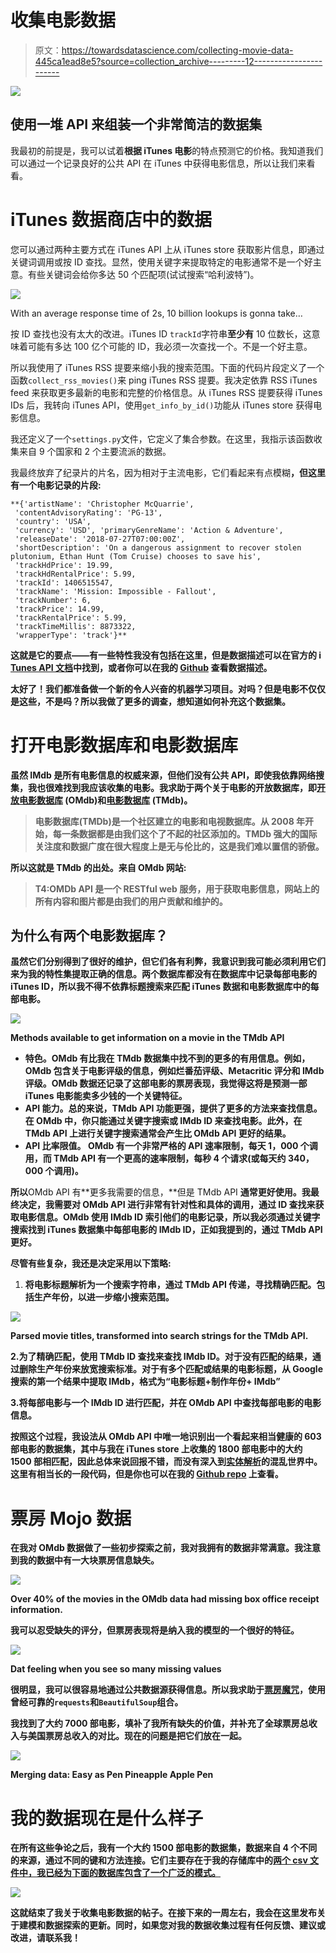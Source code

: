 # 收集电影数据

> 原文：<https://towardsdatascience.com/collecting-movie-data-445ca1ead8e5?source=collection_archive---------12----------------------->

![](img/a7a5eae493db2ac6630adccb2d5cab43.png)

## 使用一堆 API 来组装一个非常简洁的数据集

我最初的前提是，我可以试着**根据 iTunes 电影**的特点预测它的价格。我知道我们可以通过一个记录良好的公共 API 在 iTunes 中获得电影信息，所以让我们来看看。

# iTunes 数据商店中的数据

您可以通过两种主要方式在 iTunes API 上从 iTunes store 获取影片信息，即通过关键词调用或按 ID 查找。显然，使用关键字来提取特定的电影通常不是一个好主意。有些关键词会给你多达 50 个匹配项(试试搜索“哈利波特”)。

![](img/5301ebe2d1150104ef8d0d099cd2d305.png)

With an average response time of 2s, 10 billion lookups is gonna take…

按 ID 查找也没有太大的改进。iTunes ID `trackId`字符串**至少有** 10 位数长，这意味着可能有多达 100 亿个可能的 ID，我必须一次查找一个。不是一个好主意。

所以我使用了 iTunes RSS 提要来缩小我的搜索范围。下面的代码片段定义了一个函数`collect_rss_movies()`来 ping iTunes RSS 提要。我决定依靠 RSS iTunes feed 来获取更多最新的电影和完整的价格信息。从 iTunes RSS 提要获得 iTunes IDs 后，我转向 iTunes API，使用`get_info_by_id()`功能从 iTunes store 获得电影信息。

我还定义了一个`settings.py`文件，它定义了集合参数。在这里，我指示该函数收集来自 9 个国家和 2 个主要流派的数据。

我最终放弃了纪录片的片名，因为相对于主流电影，它们看起来有点模糊[](https://itunes.apple.com/us/movie/bill-murray-stories-life-lessons-learned-from-mythical/id1435996525)**，但这里有一个电影记录的片段:**

```
**{'artistName': 'Christopher McQuarrie',
 'contentAdvisoryRating': 'PG-13',
 'country': 'USA',
 'currency': 'USD', 'primaryGenreName': 'Action & Adventure',
 'releaseDate': '2018-07-27T07:00:00Z',
 'shortDescription': 'On a dangerous assignment to recover stolen plutonium, Ethan Hunt (Tom Cruise) chooses to save his',
 'trackHdPrice': 19.99,
 'trackHdRentalPrice': 5.99,
 'trackId': 1406515547,
 'trackName': 'Mission: Impossible - Fallout',
 'trackNumber': 6,
 'trackPrice': 14.99,
 'trackRentalPrice': 5.99,
 'trackTimeMillis': 8873322,
 'wrapperType': 'track'}**
```

**这就是它的要点——有一些特性我没有包括在这里，但是数据描述可以在官方的 i [Tunes API 文档](https://developer.apple.com/library/archive/documentation/AudioVideo/Conceptual/iTuneSearchAPI/index.html)中找到，或者你可以在我的 [Github](https://github.com/zacharyang/movies-project/tree/master/data) 查看数据描述。**

**太好了！我们都准备做一个新的令人兴奋的机器学习项目。对吗？但是电影不仅仅是这些，不是吗？所以我做了更多的调查，想知道如何补充这个数据集。**

# **打开电影数据库和电影数据库**

**虽然 IMdb 是所有电影信息的权威来源，但他们没有公共 API，即使我依靠网络搜集，我也很难找到我应该收集的电影。我求助于两个关于电影的开放数据库，即[开放电影数据库](http://www.omdbapi.com/) (OMdb)和[电影数据库](https://developers.themoviedb.org/3/movies/get-movie-details) (TMdb)。**

> **电影数据库(TMDb)是一个社区建立的电影和电视数据库。从 2008 年开始，每一条数据都是由我们这个了不起的社区添加的。TMDb 强大的国际关注度和数据广度在很大程度上是无与伦比的，这是我们难以置信的骄傲。**

**所以这就是 TMdb 的出处。来自 OMdb 网站:**

> **T4:OMDb API 是一个 RESTful web 服务，用于获取电影信息，网站上的所有内容和图片都是由我们的用户贡献和维护的。**

## **为什么有两个电影数据库？**

**虽然它们分别得到了很好的维护，但它们各有利弊，我意识到我可能必须利用它们来为我的特性集提取正确的信息。两个数据库都没有在数据库中记录每部电影的 iTunes ID，所以我不得不依靠标题搜索来匹配 iTunes 数据和电影数据库中的每部电影。**

**![](img/3e2f24a47981fefcab9b4ea505a70312.png)**

**Methods available to get information on a movie in the TMdb API**

*   ****特色。OMdb 有比我在 TMdb 数据集中找不到的更多的有用信息。例如，OMdb 包含关于电影评级的信息，例如烂番茄评级、Metacritic 评分和 IMdb 评级。OMdb 数据还记录了这部电影的票房表现，我觉得这将是预测一部 iTunes 电影能卖多少钱的一个关键特征。****
*   ****API 能力**。总的来说，TMdb API 功能更强，提供了更多的方法来查找信息。在 OMdb 中，你只能通过关键字搜索或 IMdb ID 来查找电影。此外，在 TMdb API 上进行关键字搜索通常会产生比 OMdb API 更好的结果。**
*   ****API 比率限值。** OMdb 有一个非常严格的 API 速率限制，每天 1，000 个调用，而 TMdb API 有一个更高的速率限制，每秒 4 个请求(或每天约 340，000 个调用)。**

**所以**OMdb API 有**更多我需要的信息，**但是 TMdb API **通常更好使用。**我最终决定，我需要对 OMdb API 进行非常有针对性和具体的调用，通过 ID 查找来获取电影信息。OMdb 使用 IMdb ID 索引他们的电影记录，所以我必须通过关键字搜索找到 iTunes 数据集中每部电影的 IMdb ID，正如我提到的，通过 TMdb API 更好。****

****尽管有些复杂，我还是决定采用以下策略:****

1.  ****将电影标题解析为一个搜索字符串，通过 TMdb API 传递，寻找精确匹配。包括生产年份，以进一步缩小搜索范围。****

****![](img/e386d2630ec56d432e3084bd9584f14e.png)****

****Parsed movie titles, transformed into search strings for the TMdb API.****

****2.为了精确匹配，使用 TMdb ID 查找来查找 IMdb ID。对于没有匹配的结果，通过删除生产年份来放宽搜索标准。对于有多个匹配或结果的电影标题，从 Google 搜索的第一个结果中提取 IMdb，格式为“电影标题+制作年份+ IMdb”****

****3.将每部电影与一个 IMdb ID 进行匹配，并在 OMdb API 中查找每部电影的电影信息。****

****按照这个过程，我设法从 OMdb API 中唯一地识别出一个看起来相当健康的 603 部电影的数据集，其中**与我在 iTunes store 上收集的 1800 部电影**中的大约 1500 部相匹配，因此总体来说回报不错，而没有深入到[实体解析](https://medium.com/district-data-labs/basics-of-entity-resolution-with-python-and-dedupe-bc87440b64d4)的混乱世界中。这里有相当长的一段代码，但是你也可以在我的 [Github repo](https://github.com/zacharyang/movies-project/blob/master/collect_data.py) 上查看。****

# ****票房 Mojo 数据****

****在我对 OMdb 数据做了一些初步探索之前，我对我拥有的数据非常满意。我注意到我的数据中有一大块票房信息缺失。****

****![](img/e5beb838dee8167a232e00c5da694cdf.png)****

****Over 40% of the movies in the OMdb data had missing box office receipt information.****

****我可以忍受缺失的评分，但票房表现将是纳入我的模型的一个很好的特征。****

****![](img/e53a08055050a3fd653b40a768e7c3fb.png)****

****Dat feeling when you see so many missing values****

****很明显，我可以很容易地通过公共数据源获得信息。所以我求助于[票房魔咒](https://www.boxofficemojo.com/alltime/)，使用曾经可靠的`requests`和`BeautifulSoup`组合。****

****我找到了大约 7000 部电影，填补了我所有缺失的价值，并补充了全球票房总收入与美国票房总收入的对比。现在的问题是把它们放在一起。****

****![](img/f427614ab45af8d703241fdd1e913495.png)****

****Merging data: Easy as Pen Pineapple Apple Pen****

# ****我的数据现在是什么样子****

****在所有这些争论之后，我有一个大约 1500 部电影的数据集，数据来自 4 个不同的来源，通过不同的键和方法连接。它们主要存在于我的存储库中的[两个 csv 文件中，我已经为下面的数据库包含了一个广泛的模式。](https://github.com/zacharyang/movies-project/tree/master/data/clean)****

****![](img/09874e87b85f29c91154d40fcba338ad.png)****

****这就结束了我关于收集电影数据的帖子。在接下来的一周左右，我会在这里发布关于建模和数据探索的更新。同时，如果您对我的数据收集过程有任何反馈、建议或改进，请联系我！****